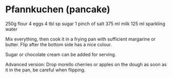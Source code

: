 # Pfannkuchen (pancake)
250g flour
4 eggs
4 tbl sp sugar
1 pinch of salt
375 ml milk
125 ml sparkling water

Mix everything, then cook it in a frying pan with sufficient margarine or butter. Flip after the bottom side has a nice colour.

Sugar or chocolate cream can be added for serving.

Advanced version: Drop morello cherries or apples on the dough as soon as it in the pan, be careful when flipping.
